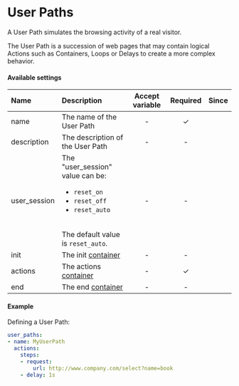 # User Paths
A User Path simulates the browsing activity of a real visitor.

The User Path is a succession of web pages that may contain logical Actions such as Containers, Loops or Delays to create a more complex behavior.

#### Available settings

| Name         | Description                                                                                                                                                | Accept variable | Required           | Since |
|:------------ |:---------------------------------------------------------------------------------------------------------------------------------------------------------- |:---------------:|:------------------:|:-----:|
| name         | The name of the User Path                                                                                                                                  | -               | &#x2713;           |       |
| description  | The description of the User Path                                                                                                                           | -               | -                  |       |
| user_session | The "user_session" value can be: <ul><li>`reset_on`</li><li>`reset_off`</li><li>`reset_auto`</li></ul></br>The default value is `reset_auto`.              | -               | -                  |       |
| init         | The init [container](container.md)                                                                                                                         | -               | -                  |       |
| actions      | The actions [container](container.md)                                                                                                                      | -               | &#x2713;           |       |
| end          | The end [container](container.md)                                                                                                                          | -               | -                  |       |

#### Example
Defining a User Path:
```yaml
user_paths:
- name: MyUserPath
  actions:
    steps:
    - request:
        url: http://www.company.com/select?name=book
    - delay: 1s
```
